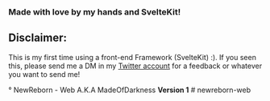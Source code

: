 ### Made with love by my hands and SvelteKit!
## Disclaimer:
This is my first time using a front-end Framework (SvelteKit) :). If you seen this, please send me a DM in my [Twitter account](https://twitter.com/apocosi_rey) for a feedback or whatever you want to send me!

° NewReborn - Web A.K.A MadeOfDarkness
**Version 1**
#   n e w r e b o r n - w e b  
 